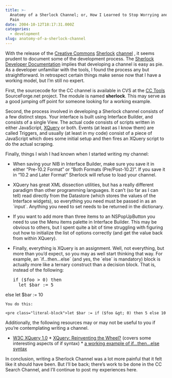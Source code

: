 ```yaml
---
title: >-
  Anatomy of a Sherlock Channel; or, How I Learned to Stop Worrying and Love The
  Pain
date: 2004-10-12T18:17:31.000Z
categories:
  - development
slug: anatomy-of-a-sherlock-channel
---
```

With the release of the [Creative Commons][1]  [Sherlock][2]  [channel][3] , it seems prudent to document some of the development process. The [Sherlock Developer Documentation][4]  implies that developing a channel is easy as pie. As a developer unfamiliar with the tools, I found the process any but straightforward. In retrospect certain things make sense now that I have a working model, but I’m still no expert.

First, the sourcecode for the CC channel is available in CVS at the [CC Tools][5]  SourceForge.net project. The module is named **sherlock**. This may serve as a good jumping off point for someone looking for a working example.

Second, the process involved in developing a Sherlock channel consists of a few distinct steps. Your interface is built using Interface Builder, and consists of a single View. The actual code consists of scripts written in either JavaScript, [XQuery][6]  or both. Events (at least as I know them) are called Triggers, and usually (at least in my code) consist of a piece of JavaScript which does some initial setup and then fires an XQuery script to do the actual scraping.

Finally, things I wish I had known when I started writing my channel:

  * <p class="first">
      When saving your NIB in Interface Builder, make sure you save it in either “Pre-10.2 Format” or “Both Formats (Pre/Post-10.2)”. If you save it in “10.2 and Later Format” Sherlock will refuse to load your channel.
    </p>

  * <p class="first">
      XQuery has great XML dissection utilities, but has a really different paradigm than other programming languages. It can’t (so far as I can tell) read directly from the Datastore (which stores the values of the Interface widgets), so everything you need must be passed in as an `input`. Anything you need to set needs to be returned in the dictionary.
    </p>

  * <p class="first">
      If you want to add more than three items to an NSPopUpButton you need to use the Menu items palette in Interface Builder. This may be obvious to others, but I spent quite a bit of time struggling with figuring out how to initialize the list of options correctly (and get the value back from within XQuery).
    </p>

  * <p class="first">
      Finally, everything is XQuery is an assignment. Well, not everything, but more than you’d expect, so you may as well start thinking that way. For example, an `if...then...else` (and yes, the `else` is mandatory) block is actually more like a ternary construct than a decision block. That is, instead of the following:
    </p>

    <pre class="literal-block">if ($foo &gt; 0) then
      let $bar := 5
else
   let $bar := 10
</pre>

    You do this:

    <pre class="literal-block">let $bar := if ($foo &gt; 0) then 5 else 10
</pre>

Additionally, the following resources may or may not be useful to you if you’re contemplating writing a channel.

* [W3C XQuery 1.0][6]  * [XQuery: Reinventing the Wheel?][7]  (covers some interesting aspects of if syntax) * [a working example of if…then…else syntax][8]

In conclusion, writing a Sherlock Channel was a lot more painful that it felt like it should have been. But I’ll be back; there’s work to be done in the CC Search Channel, and I’ll continue to post my experiences here.



 [1]: http://creativecommons.org
 [2]: http://www.apple.com/macosx/features/sherlock/
 [3]: http://yergler.net/blog/archives/2004/10/12/get-your-cc-fix-here
 [4]: http://developer.apple.com/documentation/AppleApplications/Conceptual/Sherlock/
 [5]: http://cctools.sourceforge.net
 [6]: http://www.w3.org/TR/xquery/
 [7]: http://www.xmlportfolio.com/xquery.html
 [8]: http://radio.weblogs.com/0108956/2002/11/25.html
